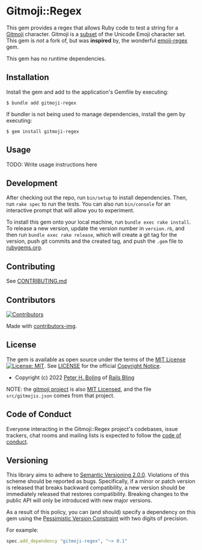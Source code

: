 # Gitmoji::Regex

This gem provides a regex that allows Ruby code to test a string for a [Gitmoji](https://github.com/carloscuesta/gitmoji) character.  Gitmoji is a [subset](https://raw.githubusercontent.com/carloscuesta/gitmoji/master/src/data/gitmojis.json) of the Unicode Emoji character set.  This gem is _not_ a fork of, but was **inspired** by, the wonderful [emoji-regex](https://github.com/ticky/ruby-emoji-regex) gem.

This gem has no runtime dependencies.

## Installation

Install the gem and add to the application's Gemfile by executing:

    $ bundle add gitmoji-regex

If bundler is not being used to manage dependencies, install the gem by executing:

    $ gem install gitmoji-regex

## Usage

TODO: Write usage instructions here

## Development

After checking out the repo, run `bin/setup` to install dependencies. Then, run `rake spec` to run the tests. You can also run `bin/console` for an interactive prompt that will allow you to experiment.

To install this gem onto your local machine, run `bundle exec rake install`. To release a new version, update the version number in `version.rb`, and then run `bundle exec rake release`, which will create a git tag for the version, push git commits and the created tag, and push the `.gem` file to [rubygems.org](https://rubygems.org).

## Contributing

See [CONTRIBUTING.md][contributing]

## Contributors

[![Contributors](https://contrib.rocks/image?repo=pboling/gitmoji-regex)]("https://github.com/pboling/gitmoji-regex/graphs/contributors")

Made with [contributors-img](https://contrib.rocks).

## License

The gem is available as open source under the terms of
the [MIT License][license] [![License: MIT](https://img.shields.io/badge/License-MIT-green.svg)][license-ref].
See [LICENSE][license] for the official [Copyright Notice][copyright-notice-explainer].

* Copyright (c) 2022 [Peter H. Boling][peterboling] of [Rails Bling][railsbling]

NOTE: the [gitmoji project](https://github.com/carloscuesta/gitmoji) is also [MIT Licensed](https://github.com/carloscuesta/gitmoji/blob/master/LICENSE), and the file `src/gitmojis.json` comes from that project.

## Code of Conduct

Everyone interacting in the Gitmoji::Regex project's codebases, issue trackers, chat rooms and mailing lists is expected to follow the [code of conduct](https://github.com/pboling/gitmoji-regex/blob/main/CODE_OF_CONDUCT.md).

## Versioning

This library aims to adhere to [Semantic Versioning 2.0.0][semver]. Violations of this scheme should be reported as
bugs. Specifically, if a minor or patch version is released that breaks backward compatibility, a new version should be
immediately released that restores compatibility. Breaking changes to the public API will only be introduced with new
major versions.

As a result of this policy, you can (and should) specify a dependency on this gem using
the [Pessimistic Version Constraint][pvc] with two digits of precision.

For example:

```ruby
spec.add_dependency "gitmoji-regex", "~> 0.1"
```

[copyright-notice-explainer]: https://opensource.stackexchange.com/questions/5778/why-do-licenses-such-as-the-mit-license-specify-a-single-year

[gh_discussions]: https://github.com/pboling/gitmoji-regex/discussions

[conduct]: https://github.com/pboling/gitmoji-regex/blob/main/CODE_OF_CONDUCT.md

[contributing]: https://github.com/pboling/gitmoji-regex/blob/main/CONTRIBUTING.md

[security]: https://github.com/pboling/gitmoji-regex/blob/main/SECURITY.md

[license]: https://github.com/pboling/gitmoji-regex/blob/main/LICENSE.txt

[license-ref]: https://opensource.org/licenses/MIT

[semver]: http://semver.org/

[pvc]: http://guides.rubygems.org/patterns/#pessimistic-version-constraint

[railsbling]: http://www.railsbling.com

[peterboling]: http://www.peterboling.com

[aboutme]: https://about.me/peter.boling

[angelme]: https://angel.co/peter-boling

[coderme]:http://coderwall.com/pboling

[followme-img]: https://img.shields.io/twitter/follow/galtzo.svg?style=social&label=Follow

[tweetme]: http://twitter.com/galtzo

[politicme]: https://nationalprogressiveparty.org

[documentation]: https://rubydoc.info/github/pboling/gitmoji-regex/main

[source]: https://github.com/pboling/gitmoji-regex/

[actions]: https://github.com/pboling/gitmoji-regex/actions

[issues]: https://github.com/pboling/gitmoji-regex/issues

[climate_maintainability]: https://codeclimate.com/github/pboling/gitmoji-regex/maintainability

[climate_coverage]: https://codeclimate.com/github/pboling/gitmoji-regex/test_coverage

[codecov_coverage]: https://codecov.io/gh/pboling/gitmoji-regex

[code_triage]: https://www.codetriage.com/pboling/gitmoji-regex

[blogpage]: http://www.railsbling.com/tags/gitmoji-regex/

[rubygems]: https://rubygems.org/gems/gitmoji-regex

[chat]: https://gitter.im/pboling/gitmoji-regex?utm_source=badge&utm_medium=badge&utm_campaign=pr-badge&utm_content=badge

[maintenancee_policy]: https://guides.rubyonrails.org/maintenance_policy.html#security-issues

[liberapay_donate]: https://liberapay.com/pboling/donate

[gh_sponsors]: https://github.com/sponsors/pboling
